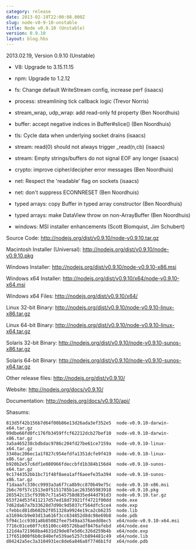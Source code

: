```yaml
---
category: release
date: 2013-02-19T22:00:08.000Z
slug: node-v0-9-10-unstable
title: Node v0.9.10 (Unstable)
version: 0.9.10
layout: blog.hbs
---
```


2013.02.19, Version 0.9.10 (Unstable)

* V8: Upgrade to 3.15.11.15

* npm: Upgrade to 1.2.12

* fs: Change default WriteStream config, increase perf (isaacs)

* process: streamlining tick callback logic (Trevor Norris)

* stream_wrap, udp_wrap: add read-only fd property (Ben Noordhuis)

* buffer: accept negative indices in Buffer#slice() (Ben Noordhuis)

* tls: Cycle data when underlying socket drains (isaacs)

* stream: read(0) should not always trigger _read(n,cb) (isaacs)

* stream: Empty strings/buffers do not signal EOF any longer (isaacs)

* crypto: improve cipher/decipher error messages (Ben Noordhuis)

* net: Respect the 'readable' flag on sockets (isaacs)

* net: don't suppress ECONNRESET (Ben Noordhuis)

* typed arrays: copy Buffer in typed array constructor (Ben Noordhuis)

* typed arrays: make DataView throw on non-ArrayBuffer (Ben Noordhuis)

* windows: MSI installer enhancements (Scott Blomquist, Jim Schubert)


Source Code: http://nodejs.org/dist/v0.9.10/node-v0.9.10.tar.gz

Macintosh Installer (Universal): http://nodejs.org/dist/v0.9.10/node-v0.9.10.pkg

Windows Installer: http://nodejs.org/dist/v0.9.10/node-v0.9.10-x86.msi

Windows x64 Installer: http://nodejs.org/dist/v0.9.10/x64/node-v0.9.10-x64.msi

Windows x64 Files: http://nodejs.org/dist/v0.9.10/x64/

Linux 32-bit Binary: http://nodejs.org/dist/v0.9.10/node-v0.9.10-linux-x86.tar.gz

Linux 64-bit Binary: http://nodejs.org/dist/v0.9.10/node-v0.9.10-linux-x64.tar.gz

Solaris 32-bit Binary: http://nodejs.org/dist/v0.9.10/node-v0.9.10-sunos-x86.tar.gz

Solaris 64-bit Binary: http://nodejs.org/dist/v0.9.10/node-v0.9.10-sunos-x64.tar.gz

Other release files: http://nodejs.org/dist/v0.9.10/

Website: http://nodejs.org/docs/v0.9.10/

Documentation: http://nodejs.org/docs/v0.9.10/api/

Shasums:
```
813d5f42b156b7d64f00b86e13d26ada3ef352e5  node-v0.9.10-darwin-x64.tar.gz
99dbe66fd0fc176fb3459ffcf62212dcb27bef10  node-v0.9.10-darwin-x86.tar.gz
3a5a465238cbdbdac9786c204fd27be61ce7159a  node-v0.9.10-linux-x64.tar.gz
3340ac206ec1a1f827c954efdfa1351dcfe9f419  node-v0.9.10-linux-x86.tar.gz
b920b2e57c6df1e080966fdeccbfd1b384b156d4  node-v0.9.10-sunos-x64.tar.gz
9c1744352bb1bc71f48f8aea1aff6aeefe35a394  node-v0.9.10-sunos-x86.tar.gz
f1daaafc330cc9993a3a6f7ca8b9cc870b49e75c  node-v0.9.10-x86.msi
2b6c70f57c1513e8f5151785b1ac263565983918  node-v0.9.10.pkg
265542c15cf939b7c71a545758d835ed44d791d3  node-v0.9.10.tar.gz
653f24d53f411217d57ed18d73921ff4721f00dd  node.exe
7d62da67a7b33628d7d90c9d5037cf564dfc5ce4  node.exp
cfebbcd81db602b2f051328a9924e19ca2cb6235  node.lib
a31694cb9e03d13a616f3cc634852d8dc98e69b8  node.pdb
5f94c1cc9301a8b85082fee7549aa376aedd8ec5  x64/node-v0.9.10-x64.msi
7716c01ce60f7c65100cc405726badf8476afebd  x64/node.exe
121d4a721968ba4631d29de07e5d6c326d259b4b  x64/node.exp
17f651000f6b0c840efe539ae5257cb894481c49  x64/node.lib
d04242a5ec3a3104931ec8de6a846a8f7746b1fd  x64/node.pdb
```
